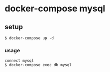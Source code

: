 # docker-compose mysql


## setup
```
$ docker-compose up -d
```

### usage
```
connect mysql
$ docker-compose exec db mysql
```
